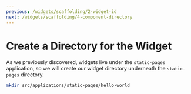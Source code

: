 ```yaml
---
previous: /widgets/scaffolding/2-widget-id
next: /widgets/scaffolding/4-component-directory
---
```


# Create a Directory for the Widget

As we previously discovered, widgets live under the `static-pages` application, so we will create our widget directory underneath the `static-pages` directory.

```sh
mkdir src/applications/static-pages/hello-world
```
